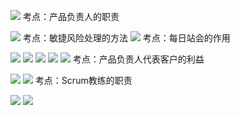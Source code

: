 ![](https://raw.githubusercontent.com/a812305914/PMP/main/img20221122202005.png)
考点：产品负责人的职责

![](https://raw.githubusercontent.com/a812305914/PMP/main/img20221122202034.png)
考点：敏捷风险处理的方法
![](https://raw.githubusercontent.com/a812305914/PMP/main/img20221122202104.png)
考点：每日站会的作用

![](https://raw.githubusercontent.com/a812305914/PMP/main/img20221122202328.png)
![](https://raw.githubusercontent.com/a812305914/PMP/main/img20221122202555.png)
![](https://raw.githubusercontent.com/a812305914/PMP/main/img20221122203814.png)
![](https://raw.githubusercontent.com/a812305914/PMP/main/img20221122203843.png)
![](https://raw.githubusercontent.com/a812305914/PMP/main/img20221122203852.png)
考点：产品负责人代表客户的利益

![](https://raw.githubusercontent.com/a812305914/PMP/main/img20221122204344.png)
![](https://raw.githubusercontent.com/a812305914/PMP/main/img20221122204404.png)
考点：Scrum教练的职责

![](https://raw.githubusercontent.com/a812305914/PMP/main/img20221122210948.png)
![](https://raw.githubusercontent.com/a812305914/PMP/main/img20221122211046.png)
